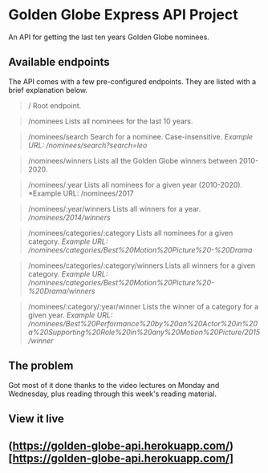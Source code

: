 # Golden Globe Express API Project

An API for getting the last ten years Golden Globe nominees.

## Available endpoints

The API comes with a few pre-configured endpoints. They are listed with a brief explanation below.

> /
Root endpoint.

> /nominees
Lists all nominees for the last 10 years.

> /nominees/search
Search for a nominee. Case-insensitive.
*Example URL: /nominees/search?search=leo*

> /nominees/winners
Lists all the Golden Globe winners between 2010-2020.

> /nominees/:year
Lists all nominees for a given year (2010-2020).
*Example URL: /nominees/2017

> /nominees/:year/winners
Lists all winners for a year.
*/nominees/2014/winners*

> /nominees/categories/:category
Lists all nominees for a given category.
*Example URL: /nominees/categories/Best%20Motion%20Picture%20-%20Drama*

> /nominees/categories/:category/winners
Lists all winners for a given category.
*Example URL: /nominees/categories/Best%20Motion%20Picture%20-%20Drama/winners*

> /nominees/:category/:year/winner
Lists the winner of a category for a given year.
*Example URL: /nominees/Best%20Performance%20by%20an%20Actor%20in%20a%20Supporting%20Role%20in%20any%20Motion%20Picture/2015/winner*


## The problem

Got most of it done thanks to the video lectures on Monday and Wednesday, plus reading through this week's reading material.

## View it live

## (https://golden-globe-api.herokuapp.com/)[https://golden-globe-api.herokuapp.com/]
